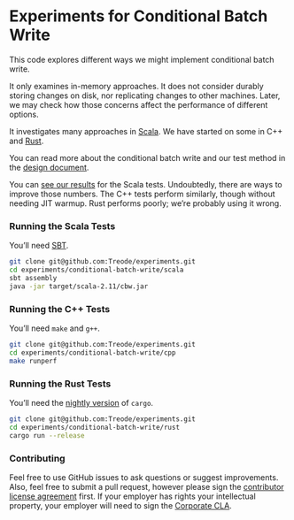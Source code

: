 # Experiments for Conditional Batch Write

This code explores different ways we might implement conditional batch write.

It only examines in-memory approaches. It does not consider durably storing changes on disk, nor replicating changes to other machines. Later, we may check how those concerns affect the performance of different options. 

It investigates many approaches in [Scala][scala-lang]. We have started on some in C++ and [Rust][rust-lang].

You can read more about the conditional batch write and our test method in the [design document][design].

You can [see our results][results] for the Scala tests. Undoubtedly, there are ways to improve those numbers. The C++ tests perform similarly, though without needing JIT warmup. Rust performs poorly; we’re probably using it wrong.

### Running the Scala Tests

You’ll need [SBT][sbt].

```sh
git clone git@github.com:Treode/experiments.git
cd experiments/conditional-batch-write/scala
sbt assembly
java -jar target/scala-2.11/cbw.jar
```

### Running the C++ Tests

You’ll need `make` and `g++`.

```sh
git clone git@github.com:Treode/experiments.git
cd experiments/conditional-batch-write/cpp
make runperf
```

### Running the Rust Tests

You’ll need the [nightly version][rust-nightly] of `cargo`.

```sh
git clone git@github.com:Treode/experiments.git
cd experiments/conditional-batch-write/rust
cargo run --release
```

### Contributing

Feel free to use GitHub issues to ask questions or suggest improvements. Also, feel free to submit a pull request, however please sign the [contributor license agreement][cla-individual] first. If your employer has rights your intellectual property, your employer will need to sign the [Corporate CLA][cla-corporate].

[cla-corporate]: https://treode.github.io/store/cla-corporate.html

[cla-individual]: https://treode.github.io/store/cla-individual.html

[design]: DESIGN.md "Conditional Batch Write"

[results]: https://docs.google.com/spreadsheets/d/1_D93mvOwuUifNcDMpLt6JjXo0HkHWjmE7Si9aPby48E/edit?usp=sharing "Results"

[rust-lang]: http://www.rust-lang.org/ "The Rust Programming Language"

[rust-nightly]: http://doc.rust-lang.org/book/nightly-rust.html "Nightly Rust"

[scala-lang]: http://scala-lang.org/ "The Scala Programming Language"

[sbt]: http://www.scala-sbt.org/ "SBT"
